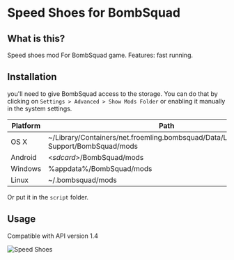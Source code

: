 # Speed Shoes for BombSquad
## What is this?
Speed shoes mod For BombSquad game.
Features: fast running.

## Installation
you'll need to give BombSquad access to the storage. You can do that by clicking on `Settings > Advanced > Show Mods Folder` or enabling it manually in the system settings.

Platform | Path
------------ | -------------
OS X | ~/Library/Containers/net.froemling.bombsquad/Data/Library/Application Support/BombSquad/mods
Android |	<*sdcard*>/BombSquad/mods
Windows |	%appdata%/BombSquad/mods
Linux |	~/.bombsquad/mods

Or put it in the `script` folder.

## Usage
Compatible with API version 1.4

![Speed Shoes](http://s12.picofile.com/file/8403103176/Speed_Shoes.png)
